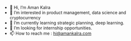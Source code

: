 - 👋 Hi, I’m Aman Kalra
- 👀 I’m interested in product management, data science and cryptocurrency
- 🌱 I’m currently learning strategic planning, deep learning.
- 💞️ I’m looking for internship opportunities.
- 📫 How to reach me : hi@amankalra.com

<!---
amankalra172/amankalra172 is a ✨ special ✨ repository because its `README.md` (this file) appears on your GitHub profile.
You can click the Preview link to take a look at your changes.
--->
